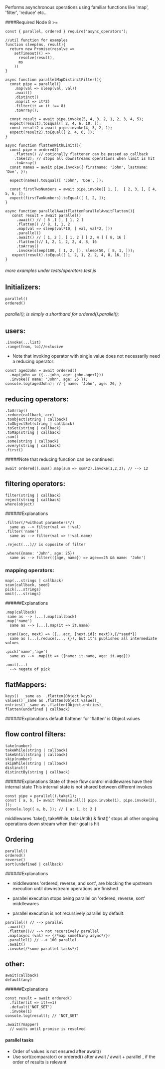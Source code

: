 Performs asynchronous operations using
familiar functions like 'map', 'filter', 'reduce' etc..

####Required Node 8 >=
```
const { parallel, ordered } require('async_operators');

//util function for examples
function sleep(ms, result){
  return new Promise(resolve => 
    setTimeout(() => 
      resolve(result), 
      ms
    ))
}

async function parallelMapDistinctFilter(){
  const pipe = parallel()
    .map(val => sleep(val, val))
    .await()
    .distinct()
    .map(it => it*2)
    .filter(it => it !== 8)
    .toArray();

  const result = await pipe.invoke(5, 4, 3, 2, 1, 2, 3, 4, 5);
  expect(result).toEqual([ 2, 4, 6, 10, ]);
  const result2 = await pipe.invoke(4, 3, 2, 1);
  expect(result2).toEqual([ 2, 4, 6, ]);
}

async function flattenWithLimit(){
  const pipe = ordered()
    .flatten() // optionally flattener can be passed as callback
    .take(2); // stops all downstreams operations when limit is hit
    .toArray()
  const names = await pipe.invoke({ firstname: 'John', lastname: 'Doe', });

  expect(names).toEqual([ 'John', 'Doe', ]);

  const firstTwoNumbers = await pipe.invoke([ 1, ],  [ 2, 3, ], [ 4, 5, 6, ]);
  expect(firstTwoNumbers).toEqual([ 1, 2, ]);       
}

async function parallelAwaitFlattenParallelAwaitFlatten(){
   const result = await parallel()
     .await() // [ 8 ,1 ], [ 1, 2 ]
     .flatten() // 8, 1, 1, 2
     .map(val => sleep(val*10, [ val, val*2, ]))
     .parallel()
     .await() // [ 1, 2 ], [ 1, 2 ] [ 2, 4 ] [ 8, 16 ]
     .flatten()// 1, 2, 1, 2, 2, 4, 8, 16
     .toArray()
     .invoke(sleep(100, [ 1, 2, ]), sleep(50, [ 8, 1, ]));
   expect(result).toEqual([ 1, 2, 1, 2, 2, 4, 8, 16, ]);
}
```
###### more examples under tests/operators.test.js

## Initializers:
```
parallel()
ordered()
```
###### parallel(); is simply a shorthand for ordered().parallel();
## users:
```
.invoke(...list)
.range(from, to)//exlusive
```
* Note that invoking operator with single value does not necessarily need a reducing operator:
```
const agedJohn = await ordered()
  .map(john => ({...john, age: john.age+1}))
  .invoke({ name: 'John', age: 25 });
console.log(agedJohn); // { name: 'John', age: 26, }
```
## reducing operators:
```
.toArray()
.reduce(callback, acc)
.toObject(string | callback)
.toObjectSet(string | callback)
.toSet(string | callback)
.toMap(string | callback)
.sum()
.some(string | callback)
.every(string | callback)
.first()
```
#####Note that reducing function can be continued:

```await ordered().sum().map(sum => sum*2).invoke(1,2,3); // --> 12 ```

## filtering operators:
```
filter(string | callback)
reject(string | callback)
where(object) 
```
######Explanations
```
.filter(/*without parameters*/)
  same as --> filter(val => !!val)
.filter('name')
  same as --> filter(val => !!val.name)
  
.reject(...)// is opposite of filter

.where({name: 'John', age: 25}) 
  same as --> filter(({age, name}) => age===25 && name: 'John')
```
### mapping operators:
```
map(...strings | callback)
scan(callback, seed)
pick(...strings)
omit(...strings)
```
######Explanations
```
.map(callback)
 same as --> [...].map(callback)
.map('name')
  same as --> [...].map(it => it.name)

.scan((acc, next) => ({...acc, [next.id]: next}),{/*seed*})
  same as [...].reduce(..., {}), but it's publishes all intermediate values

.pick('name','age')
  same as --> .map(it => ({name: it.name, age: it.age}))

.omit(...)
  --> negate of pick
```

## flatMappers:
```
keys()  _same as  .flatten(Object.keys)_
values() _same as .flatten(Object.values)_
entries() _same as .flatten(Object.entries)_
flatten(undefined | callback)
```
######Explanations
default flattener for 'flatten' is Object.values
## flow control filters:
```
take(number)
takeWhile(string | callback)
takeUntil(string | callback)
skip(number)
skipWhile(string | callback)
distinct()
distinctBy(string | callback)
```
######Explanations
State of these flow control middlewares have their internal state
This internal state is not shared between different invokes
```
const pipe = parallel().take(1);
const [ a, b, ]= await Promise.all([ pipe.invoke(1), pipe.invoke(2), ]);
console.log({ a, b, }); // { a: 1, b: 2 }
```
middlewares 'take(), takeWhile, takeUntil() & first()' 
stops all other ongoing operations down stream when their goal is hit
## Ordering
```
parallel()
ordered()
reverse()
sort(undefined | callback)
```
######Explanations
* middlewares 'ordered, reverse, and sort', are blocking the upstream execution until downstream operations are finished

* parallel execution stops being parallel on 'ordered,  reverse, sort' middlewares

* parallel execution is not recursively parallel by default:
```
parallel() // --> parallel
 .await()
 .flatten()// --> not recursively parallel
 .map(async (val) => {/*map something async*/})
 .parallel() // --> 100 parallel
 .await()
 .invoke(/*some parallel tasks*/) 
```
## other:
```
await(callback)
default(any)
```
######Explanations
```
const result = await ordered()
  .filter(it => it!==1)
  .default('NOT_SET')
  .invoke(1)
console.log(result); // 'NOT_SET'

.await(?mapper)
  // waits until promise is resolved
```

#### parallel tasks
* Order of values is not ensured after await()
* Use sort(comparator) or ordered() after await / await + parallel , if the order of results is relevant
